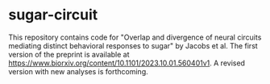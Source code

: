 # sugar-circuit

This repository contains code for "Overlap and divergence of neural circuits mediating distinct behavioral responses to sugar" by Jacobs et al. The first version of the preprint is available at https://www.biorxiv.org/content/10.1101/2023.10.01.560401v1. A revised version with new analyses is forthcoming.
